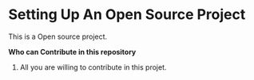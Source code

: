 # Setting Up An Open Source Project


This is a Open source project. 

**Who can Contribute in this repository**
1. All you are willing to contribute in this projet.
